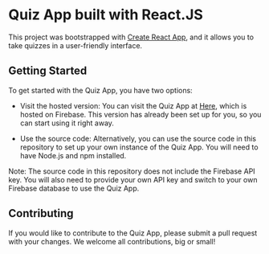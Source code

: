 # Quiz App built with React.JS

This project was bootstrapped with [Create React App](https://github.com/facebook/create-react-app), and it allows you to take quizzes in a user-friendly interface.

## Getting Started

To get started with the Quiz App, you have two options:

* Visit the hosted version: You can visit the Quiz App at [Here](https://myquizproj-36e0e.web.app), which is hosted on Firebase. This version has already been set up for you, so you can start using it right away.

* Use the source code: Alternatively, you can use the source code in this repository to set up your own instance of the Quiz App. You will need to have Node.js and npm installed. 

Note: The source code in this repository does not include the Firebase API key. You will also need to provide your own API key and switch to your own Firebase database to use the Quiz App.

## Contributing

If you would like to contribute to the Quiz App, please submit a pull request with your changes. We welcome all contributions, big or small!
